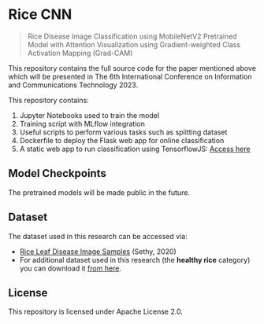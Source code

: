 # Rice CNN

> Rice Disease Image Classification using MobileNetV2 Pretrained Model with Attention Visualization using Gradient-weighted Class Activation Mapping (Grad-CAM)

This repository contains the full source code for the paper mentioned above which will be presented in The 6th International Conference on Information and Communications Technology 2023.

This repository contains:

1. Jupyter Notebooks used to train the model
2. Training script with MLflow integration
3. Useful scripts to perform various tasks such as splitting dataset
4. Dockerfile to deploy the Flask web app for online classification
5. A static web app to run classification using TensorflowJS: [Access here](https://padi.kodesiana.com)

## Model Checkpoints

The pretrained models will be made public in the future.

## Dataset

The dataset used in this research can be accessed via:

- [Rice Leaf Disease Image Samples](https://data.mendeley.com/datasets/fwcj7stb8r/1) (Sethy, 2020)
- For additional dataset used in this research (the **healthy rice** category) you can download it [from here](https://blob.kodesiana.com/kodesiana-ai-public/datasets/padiscanner/healthy.zip).

## License

This repository is licensed under Apache License 2.0.
